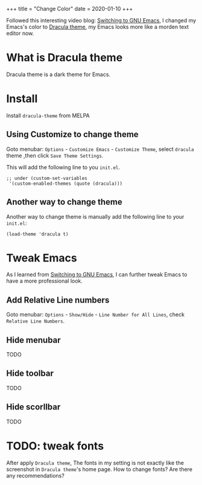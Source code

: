 +++
title = "Change Color"
date = 2020-01-10
+++

Followed this interesting video blog: [Switching to GNU Emacs][1], I changed my Emacs's color to [Dracula theme][2], my Emacs looks more like a morden text editor now.

# What is Dracula theme
Dracula theme is a dark theme for Emacs.

# Install
Install `dracula-theme` from MELPA

## Using Customize to change theme
Goto menubar: `Options` - `Customize Emacs` - `Customize Theme`, select `dracula` theme ,then click `Save Theme Settings`.

This will add the following line to you `init.el`.
```
;; under (custom-set-variables
 '(custom-enabled-themes (quote (dracula)))
```

## Another way to change theme
Another way to change theme is manually add the following line to your `init.el`:
```
(load-theme 'dracula t)
```

# Tweak Emacs
As I learned from [Switching to GNU Emacs][1], I can further tweak Emacs to have a more professional look.
## Add Relative Line numbers
Goto menubar: `Options` - `Show/Hide` - `Line Number for All Lines`, check `Relative Line Numbers`.

## Hide menubar
TODO

## Hide toolbar
TODO

## Hide scorllbar
TODO

# TODO: tweak fonts
After apply `Dracula theme`, The fonts in my setting is not exactly like the screenshot in `Dracula theme`'s home page. How to change fonts? Are there any recommendations?

[1]: https://www.youtube.com/watch?v=Y8koAgkBEnM
[2]: https://draculatheme.com/emacs/
